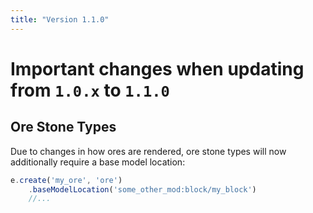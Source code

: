 ```yaml
---
title: "Version 1.1.0"
---
```



# Important changes when updating from `1.0.x` to `1.1.0`


## Ore Stone Types

Due to changes in how ores are rendered, ore stone types will now additionally require a base model location:

```js
e.create('my_ore', 'ore')
    .baseModelLocation('some_other_mod:block/my_block')
    //...
```